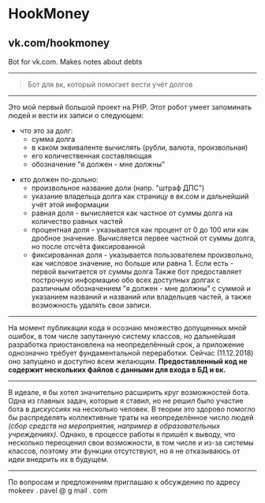 # HookMoney
## vk.com/hookmoney
Bot for vk.com. Makes notes about debts
***
>Бот для вк, который помогает вести учёт долгов
***
Это мой первый большой проект на PHP. Этот робот умеет запоминать людей и вести их записи о следующем:
- что это за долг:
  + сумма долга
  + в каком эквиваленте вычислять (рубли, валюта, произвольная)
  + его количественная составляющая
  + обозначение "я должен - мне должны"
+ кто должен по-дольно:
  + произвольное название доли (напр. "штраф ДПС")
  + указание владельца долга как страницу в вк.сом и дальнейший учёт этой информации
  + равная доля - вычисляется как частное от суммы долга на количество равных частей
  + процентная доля - указывается как процент от 0 до 100 или как дробное значение. Вычисляется первее частной от суммы долга, но после отсчёта фиксированной
  + фиксированная доля - указывается пользователем произвольно, как числовое значение, но больше или равна 1. Если есть - первой вычитается от суммы долга
Также бот предоставляет построчную информацию обо всех доступных долгах с различным обозначением "я должен - мне должны" с суммой и указанием названий и названий или владельцев частей, а также возможность удалять свои записи.
***
На момент публикации кода я осознаю множество допущенных мной ошибок, в том числе запутанную систему классов, но дальнейшая разработка приостановлена на неопределённый срок, а приложение однозначно требует фундаментальной переработки. Сейчас (11.12.2018) оно запущено и доступно всем желающим. **Предоставленный код не содержит нескольких файлов с данными для входа в БД и вк.**
***
В идеале, я бы хотел значительно расширить круг возможностей бота. Одна из главных задач, которые я ставил, но не решил было участие бота в дискуссиях на несколько человек. В теории это здорово помогло бы распределять коллективные траты на неопределённое число людей _(сбор средств на мероприятия, например в образовательных учреждениях)_. Однако, в процессе работы я пришёл к выводу, что несколько переоценил свои возможности, в том числе и из-за системы классов, поэтому эти функции отсутствуют, но я не отказываюсь от идеи внедрить их в будущем.
***
По вопросам и предложениям приглашаю к обсуждению по адресу mokeev . pavel @ g mail . com
